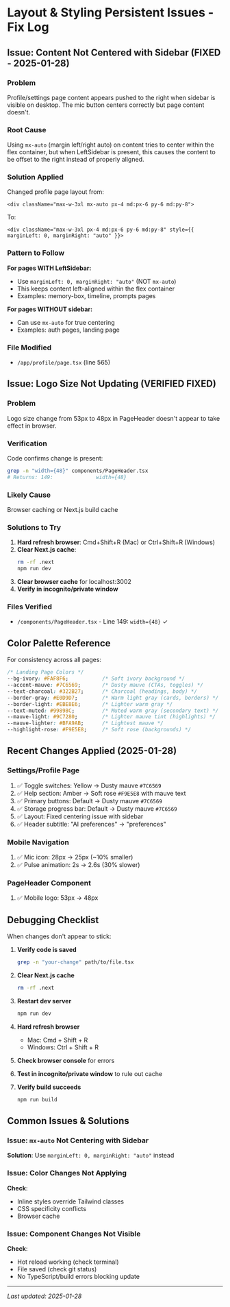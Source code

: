 # Layout & Styling Persistent Issues - Fix Log

## Issue: Content Not Centered with Sidebar (FIXED - 2025-01-28)

### Problem
Profile/settings page content appears pushed to the right when sidebar is visible on desktop. The mic button centers correctly but page content doesn't.

### Root Cause
Using `mx-auto` (margin left/right auto) on content tries to center within the flex container, but when LeftSidebar is present, this causes the content to be offset to the right instead of properly aligned.

### Solution Applied
Changed profile page layout from:
```tsx
<div className="max-w-3xl mx-auto px-4 md:px-6 py-6 md:py-8">
```

To:
```tsx
<div className="max-w-3xl px-4 md:px-6 py-6 md:py-8" style={{ marginLeft: 0, marginRight: "auto" }}>
```

### Pattern to Follow
**For pages WITH LeftSidebar:**
- Use `marginLeft: 0, marginRight: "auto"` (NOT `mx-auto`)
- This keeps content left-aligned within the flex container
- Examples: memory-box, timeline, prompts pages

**For pages WITHOUT sidebar:**
- Can use `mx-auto` for true centering
- Examples: auth pages, landing page

### File Modified
- `/app/profile/page.tsx` (line 565)

## Issue: Logo Size Not Updating (VERIFIED FIXED)

### Problem
Logo size change from 53px to 48px in PageHeader doesn't appear to take effect in browser.

### Verification
Code confirms change is present:
```bash
grep -n "width={48}" components/PageHeader.tsx
# Returns: 149:              width={48}
```

### Likely Cause
Browser caching or Next.js build cache

### Solutions to Try
1. **Hard refresh browser**: Cmd+Shift+R (Mac) or Ctrl+Shift+R (Windows)
2. **Clear Next.js cache**:
   ```bash
   rm -rf .next
   npm run dev
   ```
3. **Clear browser cache** for localhost:3002
4. **Verify in incognito/private window**

### Files Verified
- `/components/PageHeader.tsx` - Line 149: `width={48}` ✓

## Color Palette Reference

For consistency across all pages:

```css
/* Landing Page Colors */
--bg-ivory: #FAF8F6;           /* Soft ivory background */
--accent-mauve: #7C6569;       /* Dusty mauve (CTAs, toggles) */
--text-charcoal: #322B27;      /* Charcoal (headings, body) */
--border-gray: #E0D9D7;        /* Warm light gray (cards, borders) */
--border-light: #EBE8E6;       /* Lighter warm gray */
--text-muted: #99898C;         /* Muted warm gray (secondary text) */
--mauve-light: #9C7280;        /* Lighter mauve tint (highlights) */
--mauve-lighter: #BFA9AB;      /* Lightest mauve */
--highlight-rose: #F9E5E8;     /* Soft rose (backgrounds) */
```

## Recent Changes Applied (2025-01-28)

### Settings/Profile Page
1. ✅ Toggle switches: Yellow → Dusty mauve `#7C6569`
2. ✅ Help section: Amber → Soft rose `#F9E5E8` with mauve text
3. ✅ Primary buttons: Default → Dusty mauve `#7C6569`
4. ✅ Storage progress bar: Default → Dusty mauve `#7C6569`
5. ✅ Layout: Fixed centering issue with sidebar
6. ✅ Header subtitle: "AI preferences" → "preferences"

### Mobile Navigation
1. ✅ Mic icon: 28px → 25px (~10% smaller)
2. ✅ Pulse animation: 2s → 2.6s (30% slower)

### PageHeader Component
1. ✅ Mobile logo: 53px → 48px

## Debugging Checklist

When changes don't appear to stick:

1. **Verify code is saved**
   ```bash
   grep -n "your-change" path/to/file.tsx
   ```

2. **Clear Next.js cache**
   ```bash
   rm -rf .next
   ```

3. **Restart dev server**
   ```bash
   npm run dev
   ```

4. **Hard refresh browser**
   - Mac: Cmd + Shift + R
   - Windows: Ctrl + Shift + R

5. **Check browser console** for errors

6. **Test in incognito/private window** to rule out cache

7. **Verify build succeeds**
   ```bash
   npm run build
   ```

## Common Issues & Solutions

### Issue: `mx-auto` Not Centering with Sidebar
**Solution**: Use `marginLeft: 0, marginRight: "auto"` instead

### Issue: Color Changes Not Applying
**Check**:
- Inline styles override Tailwind classes
- CSS specificity conflicts
- Browser cache

### Issue: Component Changes Not Visible
**Check**:
- Hot reload working (check terminal)
- File saved (check git status)
- No TypeScript/build errors blocking update

---

*Last updated: 2025-01-28*
